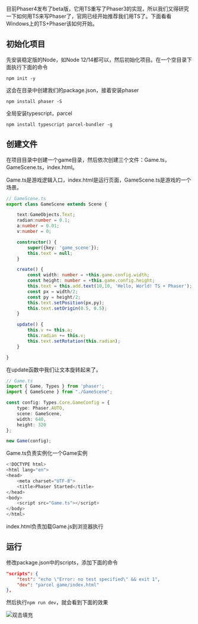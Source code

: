 目前Phaser4发布了beta版，它用TS重写了Phaser3的实现，所以我们又得研究一下如何用TS来写Phaser了，官网已经开始推荐我们用TS了。下面看看Windows上的TS+Phaser该如何开始。

## 初始化项目

先安装稳定版的Node，如Node 12/14都可以，然后初始化项目。在一个空目录下面执行下面的命令

```shell
npm init -y
```

这会在目录中创建我们的package.json，接着安装phaser

```shell
npm install phaser -S
```

全局安装typescript，parcel

```shell
npm install typescript parcel-bundler -g
```

## 创建文件

在项目目录中创建一个game目录，然后依次创建三个文件：Game.ts，GameScene.ts，index.html。

Game.ts是游戏逻辑入口，index.html是运行页面，GameScene.ts是游戏的一个场景。

```typescript
// GameScene.ts
export class GameScene extends Scene {

    text:GameObjects.Text;
    radian:number = 0.1;
    a:number = 0.01;
    v:number = 0;

    constructor() {
        super({key: 'game_scene'});
        this.text = null;
    }

    create() {
        const width: number = +this.game.config.width;
        const height: number = +this.game.config.height;
        this.text = this.add.text(10,10, 'Hello, World! TS + Phaser');
        const px = width/2;
        const py = height/2;
        this.text.setPosition(px,py);
        this.text.setOrigin(0.5, 0.5);
    }

    update() {
        this.v += this.a;
        this.radian += this.v;
        this.text.setRotation(this.radian);
    }

}
```

在update函数中我们让文本旋转起来了。

```typescript
// Game.ts
import { Game, Types } from 'phaser';
import { GameScene } from "./GameScene";

const config: Types.Core.GameConfig = {
    type: Phaser.AUTO,
    scene: GameScene,
    width: 640,
    height: 320
};

new Game(config);
```

Game.ts负责实例化一个Game实例

```typescript
<!DOCTYPE html>
<html lang="en">
<head>
    <meta charset="UTF-8">
    <title>Phaser Started</title>
</head>
<body>
    <script src="Game.ts"></script>
</body>
</html>
```

index.html负责加载Game.js到浏览器执行

## 运行

修改package.json中的scripts，添加下面的命令

```json
"scripts": {
    "test": "echo \"Error: no test specified\" && exit 1",
    "dev": "parcel game/index.html"
},
```

然后执行`npm run dev`，就会看到下面的效果



![双击填充](https://cdn.jsdelivr.net/gh/ywxgod/image_source/imgs20210619221439.gif)



